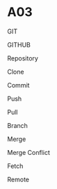 # A03

GIT

GITHUB

Repository

Clone

Commit

Push

Pull

Branch

Merge

Merge Conflict

Fetch

Remote
